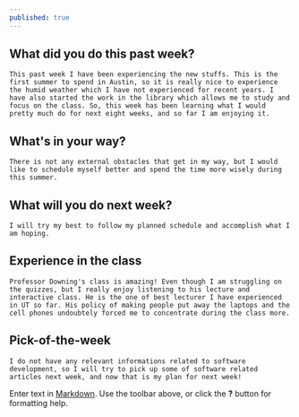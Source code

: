 ```yaml
---
published: true
---
```

## What did you do this past week?
	This past week I have been experiencing the new stuffs. This is the first summer to spend in Austin, so it is really nice to experience the humid weather which I have not experienced for recent years. I have also started the work in the library which allows me to study and focus on the class. So, this week has been learning what I would pretty much do for next eight weeks, and so far I am enjoying it.
    
## What's in your way?
	There is not any external obstacles that get in my way, but I would like to schedule myself better and spend the time more wisely during this summer.
    
 ## What will you do next week?
 	I will try my best to follow my planned schedule and accomplish what I am hoping.

## Experience in the class
	Professor Downing's class is amazing! Even though I am struggling on the quizzes, but I really enjoy listening to his lecture and interactive class. He is the one of best lecturer I have experienced in UT so far. His policy of making people put away the laptops and the cell phones undoubtely forced me to concentrate during the class more.
    
## Pick-of-the-week
	I do not have any relevant informations related to software development, so I will try to pick up some of software related articles next week, and now that is my plan for next week!
Enter text in [Markdown](http://daringfireball.net/projects/markdown/). Use the toolbar above, or click the **?** button for formatting help.
